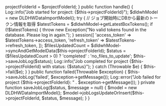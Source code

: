 <?php

namespace App\Jobs;

// ... use文 ...
use App\Models\DLDHWDataImportModel;
use Throwable;

class SyncBoxProject implements ShouldQueue
{
    protected $projectFolderId;

    public function __construct($projectFolderId)
    {
        $this->projectFolderId = $projectFolderId;
    }

    public function handle()
    {
        Log::info("Job started for project: {$this->projectFolderId}");
        $dldwhModel = new DLDHWDataImportModel();
        
        try {
            // ジョブ開始時にDBから最新のトークン情報を取得
            $latestTokens = $dldwhModel->getLatestBoxTokens();
            if (!$latestTokens) {
                throw new Exception("No valid tokens found in the database. Please log in again.");
            }
            session([
                'access_token' => $latestTokens->access_token,
                'refresh_token' => $latestTokens->refresh_token,
            ]);
            
            $filesUpdatedCount = $dldwhModel->syncAndGetModelData($this->projectFolderId);
            $status = ($filesUpdatedCount > 0) ? 'completed' : 'no_files_to_update';
            $this->saveJobLog($status);
            Log::info("Job completed for project {$this->projectFolderId} with status: {$status}");

        } catch (Throwable $e) {
            $this->fail($e);
        }
    }
    
    public function failed(Throwable $exception)
    {
        $this->saveJobLog('failed', $exception->getMessage());
        Log::error("Job failed for project {$this->projectFolderId}: " . $exception->getMessage());
    }
    
    private function saveJobLog($status, $message = null)
    {
        $model = new DLDHWDataImportModel();
        $model->jobLogsUpdateOrInsert($this->projectFolderId, $status, $message);
    }
}
